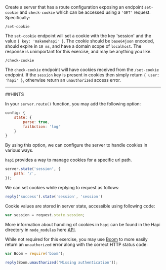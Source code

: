 Create a server that has a route configuration exposing an endpoint ``set-
cookie`` and ``check-cookie`` which can be accessed using a `'GET'` request.
Specifically:

```
/set-cookie
```

The `set-cookie` endpoint will set a cookie with the key 'session' and the value
`{ key: 'makemehapi' }`. The cookie should be `base64json` encoded, should
expire in `10 ms`, and have a domain scope of `localhost`.  The response is
unimportant for this exercise, and may be anything you like.

```
/check-cookie
```

The `check-cookie` endpoint will have cookies received from the `/set-cookie`
endpoint. If the `session` key is present in cookies then simply return
`{ user: 'hapi' }`, otherwise return an `unauthorized` access error.

--------------------

##HINTS

In your `server.route()` function, you may add the following option:

```js
config: {
    state: {
        parse: true,
        failAction: 'log'
    }
}
```

By using this option, we can configure the server to handle cookies in various ways.

`hapi` provides a way to manage cookies for a specific url path.

```js
server.state('session', {
    path: '/',
});
```

We can set cookies while replying to request as follows:

```js
reply('success').state('session', 'session')
```

Cookie values are stored in server state, accessible using following code:

```js
var session = request.state.session;
```

More information about handling of cookies in `hapi` can be found in the Hapi
directory in `node_modules` here [API](http://hapijs.com/api).

While not required for this exercise, you may use [Boom](https://www.npmjs.com/package/boom)
to more easily return an `unauthorized` error along with the correct HTTP status
code:

```js
var Boom = require('boom');
```

```js
reply(Boom.unauthorized('Missing authentication'));
```
